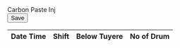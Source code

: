 <!-- Heading and Save Button -->
<div class="d-flex justify-content-between align-items-center mb-2">
    <div class="section_Exception-title">Carbon Paste Inj</div>
    <button type="button" class="btn btn-success btn-sm" onclick="saveCarbonPaste()">Save</button>
</div>

<!-- Table Container -->
<div class="table-responsive scrollable-table" style="max-height:255px;">
    <table class="table table-bordered table-sm text-center align-middle">
        <thead>
            <tr>
                <th class="Heading_Small">Date Time</th>
                <th class="Heading_Small">Shift</th>
                <th class="Heading_Small">Below Tuyere</th>
                <th class="Heading_Small">No of Drum</th>
            </tr>
        </thead>
        <tbody id="carbon_paste_inj"></tbody>
    </table>
</div>
